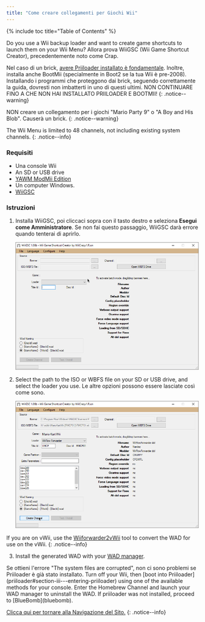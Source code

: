 ```yaml
---
title: "Come creare collegamenti per Giochi Wii"
---
```


{% include toc title="Table of Contents" %}

Do you use a Wii backup loader and want to create game shortcuts to launch them on your Wii Menu? Allora prova WiiGSC (Wii Game Shortcut Creator), precedentemente noto come Crap.

Nel caso di un brick, [avere Priiloader installato è fondamentale](/priiloader). Inoltre, installa anche BootMii (specialmente in Boot2 se la tua Wii è pre-2008). Installando i programmi che proteggono dai brick, seguendo correttamente la guida, dovresti non imbatterti in uno di questi ultimi. NON CONTINUARE FINO A CHE NON HAI INSTALLATO PRIILOADER E BOOTMII!
{: .notice--warning}

NON creare un collegamento per i giochi "Mario Party 9" o "A Boy and His Blob". Causerà un brick.
{: .notice--warning}

The Wii Menu is limited to 48 channels, not including existing system channels.
{: .notice--info}

### Requisiti

* Una console Wii
* An SD or USB drive
* [YAWM ModMii Edition](yawmme)
* Un computer Windows.
* [WiiGSC](https://wiidatabase.de/downloads/pc-tools/wiigsc-ehemals-crap/)

### Istruzioni

1. Installa WiiGSC, poi cliccaci sopra con il tasto destro e seleziona **Esegui come Amministratore**. Se non fai questo passaggio, WiiGSC darà errore quando tenterai di aprirlo.

    ![](/images/desktop-apps/wiigsc/wiigsc-home.png)

2. Select the path to the ISO or WBFS file on your SD or USB drive, and select the loader you use. Le altre opzioni possono essere lasciate così come sono.

    ![](/images/desktop-apps/wiigsc/wiigsc-selection.png)

If you are on vWii, use the [Wiiforwarder2vWii](https://gbatemp.net/download/wiiforwarder2vwii-wii-forwarder-to-vwii-wii-u-forwarder-converter-beta-version.37254/) tool to convert the WAD for use on the vWii.
{: .notice--info}

3. Install the generated WAD with your [WAD manager](yawmme).

<div class="notice--info" markdown="1">
Se ottieni l'errore "The system files are corrupted", non ci sono problemi se Priiloader è già stato installato. Turn off your Wii, then [boot into Priiloader](priiloader#section-iii---entering-priiloader) using one of the available methods for your console. Enter the Homebrew Channel and launch your WAD manager to uninstall the WAD. If priiloader was not installed, proceed to [BlueBomb](bluebomb).
</div>

[Clicca qui per tornare alla Navigazione del Sito.](site-navigation)
{: .notice--info}
